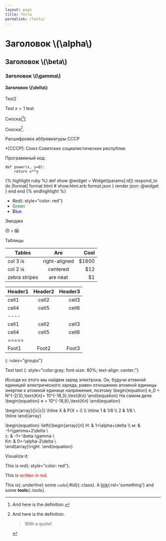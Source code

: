 ```yaml
---
layout: page
title: Тесты
permalink: /tests/
---
```

# Заголовок \\(\alpha\\)

## Заголовок \\(\beta\\)

### Заголовок \\(\gamma\\)

#### Заголовок \\(\delta\\)

Test2

Test $x=1$ test

Сноска[[^1]].


Сноска[^2].


Расшифровка аббревиатуры СССР

*[СССР]: Союз Советских социалистических республик


Программный код:

    def power(x, y=0):
    	return x**y


{% highlight ruby %}
def show
  @widget = Widget(params[:id])
  respond_to do |format|
    format.html # show.html.erb
    format.json { render json: @widget }
  end
end
{% endhighlight %}


+   *Red*{: style="color: red"}
+   <span style="color: green">Green</span>
+   <span style="color: blue">Blue</span>

Эмоджи

:angry: :skull: :scream:

Таблицы

| Tables        | Are           | Cool  |
| ------------- |:-------------:| -----:|
| col 3 is      | right-aligned | $1600 |
| col 2 is      | centered      |   $12 |
| zebra stripes | are neat      |    $1 |



| Header1     | Header2    | Header3    |
|:--------|:-------:|--------:|
| cell1   | cell2   | cell3   |
| cell4   | cell5   | cell6   |
|----
| cell1   | cell2   | cell3   |
| cell4   | cell5   | cell6   |
|=====
| Foot1   | Foot2   | Foot3
{: rules="groups"}


Test text
{: style="color:gray; font-size: 80%; text-align: center;"}

Исходя из этого мы найдем заряд электрона. Он, будучи атомной единицей электрического заряда, равен отношению атомной единицы энергии к атомной единице напряжения, поэтому
\begin{equation}
e_0 = N^{-2/3}\,\text{Кл}=  10^{-18,3}\,\text{Кл}
\end{equation} 
На самом деле
\begin{equation}
e =  10^{-18,8}\,\text{Кл}
\end{equation}


\begin{array}{|c|c|}
  \hline 
  X  & P(X = i) \\\ 
  \hline
  1  & 1/6 \\\ 
  2  & 1/6 \\\
  \hline
\end{array}

\begin{equation}
\left{\begin{array}{rl}
	Н: & 1=\alpha+\delta \\\ 
	м: & -1=\gamma+2\delta \\\
	с: & -1=-\beta-\gamma \\\
	Кл: & 0=-\alpha-2\delta \\\
\end{array}\right.
\end{equation}

Visualize it:


[^2]:
    And here is the definition.

    > With a quote!


This is *red*{: style="color: red"}.

This is <span style="color: red">written in
red</span>.

This *is*{:.underline} some `code`{:#id}{:.class}.
A [link](test.html){:rel='something'} and some **tools**{:.tools}.


[^1]: And here is the definition.
